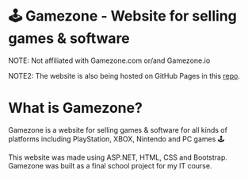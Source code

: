 # 🕹️ Gamezone - Website for selling games & software
NOTE: Not affiliated with Gamezone.com or/and Gamezone.io

NOTE2: The website is also being hosted on GitHub Pages in this [repo](https://github.com/tlongle/tlongle.github.io/).

# What is Gamezone?
Gamezone is a website for selling games & software for all kinds of platforms including PlayStation, XBOX, Nintendo and PC games 🕹️

This website was made using ASP.NET, HTML, CSS and Bootstrap.
Gamezone was built as a final school project for my IT course.
